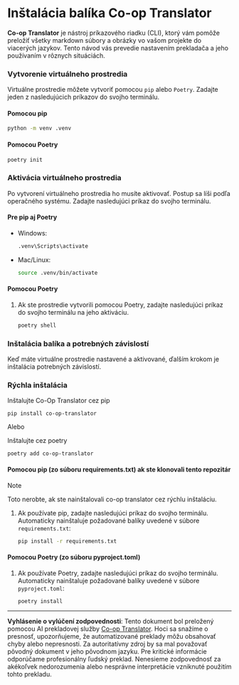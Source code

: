 <!--
CO_OP_TRANSLATOR_METADATA:
{
  "original_hash": "510827ad22a2031a50838919c3594828",
  "translation_date": "2025-10-15T03:55:30+00:00",
  "source_file": "getting_started/command-line-guide/install-package.md",
  "language_code": "sk"
}
-->
# Inštalácia balíka Co-op Translator

**Co-op Translator** je nástroj príkazového riadku (CLI), ktorý vám pomôže preložiť všetky markdown súbory a obrázky vo vašom projekte do viacerých jazykov. Tento návod vás prevedie nastavením prekladača a jeho používaním v rôznych situáciách.

### Vytvorenie virtuálneho prostredia

Virtuálne prostredie môžete vytvoriť pomocou `pip` alebo `Poetry`. Zadajte jeden z nasledujúcich príkazov do svojho terminálu.

#### Pomocou pip

```bash
python -m venv .venv
```

#### Pomocou Poetry

```bash
poetry init
```

### Aktivácia virtuálneho prostredia

Po vytvorení virtuálneho prostredia ho musíte aktivovať. Postup sa líši podľa operačného systému. Zadajte nasledujúci príkaz do svojho terminálu.

#### Pre pip aj Poetry

- Windows:

    ```bash
    .venv\Scripts\activate
    ```

- Mac/Linux:

    ```bash
    source .venv/bin/activate
    ```

#### Pomocou Poetry

1. Ak ste prostredie vytvorili pomocou Poetry, zadajte nasledujúci príkaz do svojho terminálu na jeho aktiváciu.

    ```bash
    poetry shell
    ```

### Inštalácia balíka a potrebných závislostí

Keď máte virtuálne prostredie nastavené a aktivované, ďalším krokom je inštalácia potrebných závislostí.

### Rýchla inštalácia

Inštalujte Co-Op Translator cez pip

```
pip install co-op-translator
```
Alebo 

Inštalujte cez poetry
```
poetry add co-op-translator
```

#### Pomocou pip (zo súboru requirements.txt) ak ste klonovali tento repozitár 

> [!NOTE]
> Toto nerobte, ak ste nainštalovali co-op translator cez rýchlu inštaláciu.

1. Ak používate pip, zadajte nasledujúci príkaz do svojho terminálu. Automaticky nainštaluje požadované balíky uvedené v súbore `requirements.txt`:

    ```bash
    pip install -r requirements.txt
    ```

#### Pomocou Poetry (zo súboru pyproject.toml)

1. Ak používate Poetry, zadajte nasledujúci príkaz do svojho terminálu. Automaticky nainštaluje požadované balíky uvedené v súbore `pyproject.toml`:

    ```bash
    poetry install
    ```

---

**Vyhlásenie o vylúčení zodpovednosti**:
Tento dokument bol preložený pomocou AI prekladovej služby [Co-op Translator](https://github.com/Azure/co-op-translator). Hoci sa snažíme o presnosť, upozorňujeme, že automatizované preklady môžu obsahovať chyby alebo nepresnosti. Za autoritatívny zdroj by sa mal považovať pôvodný dokument v jeho pôvodnom jazyku. Pre kritické informácie odporúčame profesionálny ľudský preklad. Nenesieme zodpovednosť za akékoľvek nedorozumenia alebo nesprávne interpretácie vzniknuté použitím tohto prekladu.
